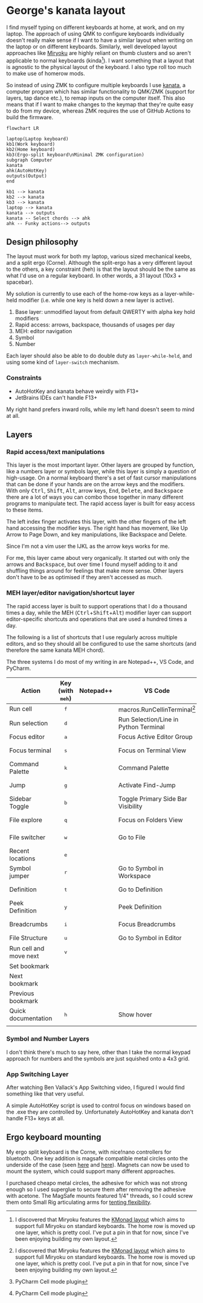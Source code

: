 # George's kanata layout

I find myself typing on different keyboards at home, at work, and on my laptop. The approach of using QMK to configure keyboards individually doesn't really make sense if I want to have a similar layout when writing on the laptop or on different keyboards. Similarly, well developed layout approaches like [Miryoku](https://github.com/manna-harbour/miryoku/) are highly reliant on thumb clusters and so aren't applicable to normal keyboards (kinda[^1]). I want something that a layout that is agnostic to the physical layout of the keyboard. I also type roll too much to make use of homerow mods.

[^1]: I discovered that Miryoku features the [KMonad layout](https://github.com/manna-harbour/miryoku_kmonad) which aims to support full Miryoku on standard keyboards. The home row is moved up one layer, which is pretty cool. I've put a pin in that for now, since I've been enjoying building my own layout.

So instead of using ZMK to configure multiple keyboards I use [kanata](https://github.com/jtroo/kanata), a computer program which has similar functionality to QMK/ZMK (support for layers, tap dance etc.), to remap inputs on the computer itself. This also means that if I want to make changes to the keymap that they're quite easy to do from my device, whereas ZMK requires the use of GitHub Actions to build the firmware.

```mermaid
flowchart LR

laptop(Laptop keyboard)
kb1(Work keyboard)
kb2(Home keyboard)
kb3(Ergo-split keyboard\nMinimal ZMK configuration)
subgraph Computer
kanata
ahk(AutoHotKey)
outputs(Output)
end

kb1 --> kanata
kb2 --> kanata
kb3 --> kanata
laptop --> kanata
kanata --> outputs
kanata -- Select chords --> ahk
ahk -- Funky actions--> outputs
```

## Design philosophy

The layout must work for both my laptop, various sized mechanical keebs, and a split ergo (Corne). Although the split-ergo has a very different layout to the others, a key constraint (heh) is that the layout should be the same as what I'd use on a regular keyboard. In other words, a 31 layout (10x3 + spacebar).

My solution is currently to use each of the home-row keys as a layer-while-held modifier (i.e. while one key is held down a new layer is active). 

1. Base layer: unmodified layout from default QWERTY with alpha key hold modifiers
2. Rapid access: arrows, backspace, thousands of usages per day
3. MEH: editor navigation
4. Symbol
5. Number

Each layer should also be able to do double duty as `layer-while-held`, and using some kind of `layer-switch` mechanism.

### Constraints

- AutoHotKey and kanata behave weirdly with F13+
- JetBrains IDEs can't handle F13+

My right hand prefers inward rolls, while my left hand doesn't seem to mind at all.

## Layers

### Rapid access/text manipulations

This layer is the most important layer. Other layers are grouped by function, like a numbers layer or symbols layer, while this layer is simply a question of high-usage. On a normal keyboard there's a set of fast cursor manipulations that can be done if your hands are on the arrow keys and the modifiers. With only <kbd>Ctrl</kbd>, <kbd>Shift</kbd>, <kbd>Alt</kbd>, arrow keys, <kbd>End</kbd>, <kbd>Delete</kbd>, and <kbd>Backspace</kbd> there are a lot of ways you can combo those together in many different programs to manipulate tect. The rapid access layer is built for easy access to these items.

The left index finger activates this layer, with the other fingers of the left hand accessing the modifier keys. The right hand has movement, like Up Arrow to Page Down, and key manipulations, like Backspace and Delete.

Since I'm not a vim user the IJKL as the arrow keys works for me.

For me, this layer came about very organically. It started out with only the arrows and <kbd>Backspace</kbd>, but over time I found myself adding to it and shuffling things around for feelings that make more sense. Other layers don't have to be as optimised if they aren't accessed as much.

### MEH layer/editor navigation/shortcut layer

The rapid access layer is built to support operations that I do a thousand times a day, while the MEH (<kbd>Ctrl</kbd>+<kbd>Shift</kbd>+<kbd>Alt</kbd>) modifier layer can support editor-specific shortcuts and operations that are used a hundred times a day.

The following is a list of shortcuts that I use regularly across multiple editors, and so they should all be configured to use the same shortcuts (and therefore the same kanata MEH chord).

The three systems I do most of my writing in are Notepad++, VS Code, and PyCharm.

| Action                 | Key (with <kbd>meh</kbd>) | Notepad++ | VS Code                               | PyCharm                    |
| ---------------------- |:-------------------------:| --------- | ------------------------------------- | -------------------------- |
| Run cell               | <kbd>f</kbd>              |           | macros.RunCellinTerminal[^1]          | Run Cell[^2]               |
| Run selection          | <kbd>d</kbd>              |           | Run Selection/Line in Python Terminal |                            |
| Focus editor           | <kbd>a</kbd>              |           | Focus Active Editor Group             | Focus editor               |
| Focus terminal         | <kbd>s</kbd>              |           | Focus on Terminal View                | Python console             |
| Command Palette        | <kbd>k</kbd>              |           | Command Palette                       | Find Action                |
| Jump                   | <kbd>g</kbd>              |           | Activate Find-Jump                    | Acejump Activate           |
| Sidebar Toggle         | <kbd>b</kbd>              |           | Toggle Primary Side Bar Visibility    |                            |
| File explore           | <kbd>q</kbd>              |           | Focus on Folders View                 | Tool Windows > Project     |
| File switcher          | <kbd>w</kbd>              |           | Go to File                            | View Recent Files          |
| Recent locations       | <kbd>e</kbd>              |           |                                       | Recent Locations           |
| Symbol jumper          | <kbd>r</kbd>              |           | Go to Symbol in Workspace             | Go to Symbol               |
| Definition             | <kbd>t</kbd>              |           | Go to Definition                      | Go to Declaration          |
| Peek Definition        | <kbd>y</kbd>              |           | Peek Definition                       | Quick Definition           |
| Breadcrumbs            | <kbd>i</kbd>              |           | Focus Breadcrumbs                     | Jump to Navigation Bar     |
| File Structure         | <kbd>u</kbd>              |           | Go to Symbol in Editor                | File Structure             |
| Run cell and move next | <kbd>v</kbd>              |           |                                       | Run Cell and Move Next[^2] |
| Set bookmark           |                           |           |                                       |                            |
| Next bookmark          |                           |           |                                       |                            |
| Previous bookmark      |                           |           |                                       |                            |
| Quick documentation    | <kbd>h</kbd>              |           | Show hover                            | Quick Documentation        |
|                        |                           |           |                                       |                            |

[^1]: Macros plugin from ctf0
[^2]: PyCharm Cell mode plugin

### Symbol and Number Layers

I don't think there's much to say here, other than I take the normal keypad approach for numbers and the symbols are just squished onto a 4x3 grid.

### App Switching Layer

After watching Ben Vallack's App Switching video, I figured I would find something like that very useful.

A simple AutoHotKey script is used to control focus on windows based on the .exe they are controlled by. Unfortunately AutoHotKey and kanata don't handle F13+ keys at all.

## Ergo keyboard mounting

My ergo split keyboard is the Corne, with nice!nano controllers for bluetooth.
One key addition is magsafe compatible metal circles onto the underside of the case (seen [here](https://github.com/SethMilliken/swept-corne-zmk/tree/magsafe-mount) and [here](https://evantravers.com/articles/2023/04/06/magsafe-tenting-and-wearable-keyboards/)). Magnets can now be used to mount the system, which could support many different approaches.

I purchased cheapo metal circles, the adhesive for which was not strong enough so I used superglue to secure them after removing the adhesive with acetone. The MagSafe mounts featured 1/4" threads, so I could screw them onto Small Rig articulating arms for [tenting flexibility](https://www.reddit.com/r/ErgoMechKeyboards/comments/11o8rna/my_fav_tenting_solution/).